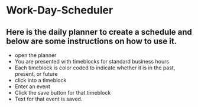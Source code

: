 # Work-Day-Scheduler

## Here is the daily planner to create a schedule and below are some instructions on how to use it.
- open the planner
- You are presented with timeblocks for standard business hours
- Each timeblock is color coded to indicate whether it is in the past, present, or future
- click into a timeblock
- Enter an event
- Click the save button for that timeblock
- Text for that event is saved.
